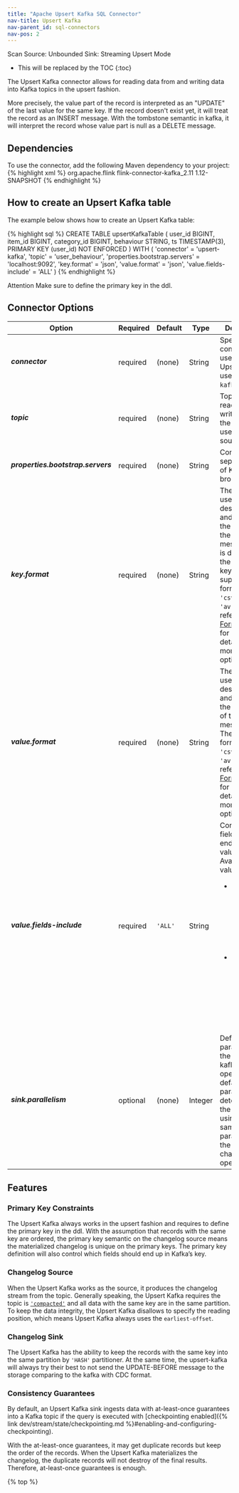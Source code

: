 ```yaml
---
title: "Apache Upsert Kafka SQL Connector"
nav-title: Upsert Kafka
nav-parent_id: sql-connectors
nav-pos: 2
---
```

<!--
Licensed to the Apache Software Foundation (ASF) under one
or more contributor license agreements.  See the NOTICE file
distributed with this work for additional information
regarding copyright ownership.  The ASF licenses this file
to you under the Apache License, Version 2.0 (the
"License"); you may not use this file except in compliance
with the License.  You may obtain a copy of the License at

  http://www.apache.org/licenses/LICENSE-2.0

Unless required by applicable law or agreed to in writing,
software distributed under the License is distributed on an
"AS IS" BASIS, WITHOUT WARRANTIES OR CONDITIONS OF ANY
KIND, either express or implied.  See the License for the
specific language governing permissions and limitations
under the License.
-->

<span class="label label-primary">Scan Source: Unbounded</span>
<span class="label label-primary">Sink: Streaming Upsert Mode</span>

* This will be replaced by the TOC
{:toc}

The Upsert Kafka connector allows for reading data from and writing data into Kafka topics in the upsert fashion.

More precisely, the value part of the record is interpreted as an "UPDATE" of the last value for the same key.
If the record doesn't exist yet, it will treat the record as an INSERT message. With the tombstone semantic in kafka,
it will interpret the record whose value part is null as a DELETE message.


Dependencies
------------

To use the connector, add the following Maven dependency to your project:
{% highlight xml %}
<dependency>
  <groupId>org.apache.flink</groupId>
  <artifactId>flink-connector-kafka_2.11</artifactId>
  <version>1.12-SNAPSHOT</version>
</dependency>
{% endhighlight %}

How to create an Upsert Kafka table
----------------

The example below shows how to create an Upsert Kafka table:

<div class="codetabs" markdown="1">
<div data-lang="SQL" markdown="1">
{% highlight sql %}
CREATE TABLE upsertKafkaTable (
  user_id BIGINT,
  item_id BIGINT,
  category_id BIGINT,
  behaviour STRING,
  ts TIMESTAMP(3),
  PRIMARY KEY (user_id) NOT ENFORCED
) WITH (
  'connector' = 'upsert-kafka',
  'topic' = 'user_behaviour',
  'properties.bootstrap.servers' = 'localhost:9092',
  'key.format' = 'json',
  'value.format' = 'json',
  'value.fields-include' = 'ALL'
)
{% endhighlight %}
</div>
</div>

<span class="label label-danger">Attention</span> Make sure to define the primary key in the ddl.

Connector Options
----------------

<table class="table table-bordered">
    <thead>
      <tr>
      <th class="text-left" style="width: 25%">Option</th>
      <th class="text-center" style="width: 8%">Required</th>
      <th class="text-center" style="width: 7%">Default</th>
      <th class="text-center" style="width: 10%">Type</th>
      <th class="text-center" style="width: 50%">Description</th>
    </tr>
    </thead>
    <tbody>
    <tr>
      <td><h5>connector</h5></td>
      <td>required</td>
      <td style="word-wrap: break-word;">(none)</td>
      <td>String</td>
      <td>Specify which connector to use, for the Upsert Kafka use: <code>'upsert-kafka'</code>.</td>
    </tr>
    <tr>
      <td><h5>topic</h5></td>
      <td>required</td>
      <td style="word-wrap: break-word;">(none)</td>
      <td>String</td>
      <td>Topic name to read from or write to when the table is used as source or sink.</td>
    </tr>
    <tr>
      <td><h5>properties.bootstrap.servers</h5></td>
      <td>required</td>
      <td style="word-wrap: break-word;">(none)</td>
      <td>String</td>
      <td>Comma separated list of Kafka brokers.</td>
    </tr>
    <tr>
      <td><h5>key.format</h5></td>
      <td>required</td>
      <td style="word-wrap: break-word;">(none)</td>
      <td>String</td>
      <td>The format used to deserialize and serialize the key part of the Kafka messages that is derived from the primary key.
      The supported formats are <code>'csv'</code>, <code>'json'</code>, <code>'avro'</code>.
      Please refer to <a href="{% link dev/table/connectors/formats/index.md %}">Formats</a> page for more details and more format options.
      </td>
    </tr>
    <tr>
      <td><h5>value.format</h5></td>
      <td>required</td>
      <td style="word-wrap: break-word;">(none)</td>
      <td>String</td>
      <td>The format used to deserialize and serialize the value part of the Kafka messages.
      The supported formats are <code>'csv'</code>, <code>'json'</code>, <code>'avro'</code>.
      Please refer to <a href="{% link dev/table/connectors/formats/index.md %}">Formats</a> page for more details and more format options.
      </td>
    </tr>
    <tr>
       <td><h5>value.fields-include</h5></td>
       <td>required</td>
       <td style="word-wrap: break-word;"><code>'ALL'</code></td>
       <td>String</td>
       <td>Controls which field should end up in the value as well. Available value:
       <ul>
         <li><code>ALL</code>: the value part of the record contains all fields of the schema.</li>
         <li><code>EXCEPT_KEY</code>: the value part of the record doesn't include primary key values.</li>
       </ul>
       </td>
    </tr>
    <tr>
      <td><h5>sink.parallelism</h5></td>
      <td>optional</td>
      <td style="word-wrap: break-word;">(none)</td>
      <td>Integer</td>
      <td>Defines the parallelism of the Upsert kafka sink operator. By default, the parallelism is determined by the framework using the same parallelism of the upstream chained operator.</td>
    </tr>
    </tbody>
</table>

Features
----------------

### Primary Key Constraints

The Upsert Kafka always works in the upsert fashion and requires to define the primary key in the ddl. With the assumption that records with the same key are ordered,
the primary key semantic on the changelog source means the materialized changelog is unique on the primary keys. The primary key definition will also control
which fields should end up in Kafka’s key.

### Changelog Source

When the Upsert Kafka works as the source, it produces the changelog stream from the topic. Generally speaking, the Upsert Kafka requires the topic is <a href="https://kafka.apache.org/documentation/#compaction"><code>'compacted'</code></a>
and all data with the same key are in the same partition. To keep the data integrity, the Upsert Kafka disallows to specify the reading position, which means Upsert Kafka always uses the `earliest-offset`.

### Changelog Sink

The Upsert Kafka has the ability to keep the records with the same key into the same partition by <code>'HASH'</code> partitioner. At the same time, the upsert-kafka will
always try their best to not send the UPDATE-BEFORE message to the storage comparing to the kafka with CDC format.

### Consistency Guarantees

By default, an Upsert Kafka sink ingests data with at-least-once guarantees into a Kafka topic if the query is executed with [checkpointing enabled]({% link dev/stream/state/checkpointing.md %}#enabling-and-configuring-checkpointing).

With the at-least-once guarantees, it may get duplicate records but keep the order of the records. When the Upsert Kafka materializes the changelog, the duplicate records will
not destroy of the final results. Therefore, at-least-once guarantees is enough.

{% top %}
